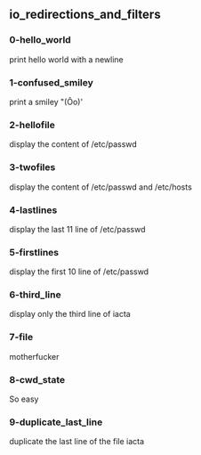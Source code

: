 ## io_redirections_and_filters

### 0-hello_world
print hello world with a newline

### 1-confused_smiley
print a smiley "(Ôo)'

### 2-hellofile
display the content of /etc/passwd

### 3-twofiles
display the content of /etc/passwd and /etc/hosts

### 4-lastlines
display the last 11 line of /etc/passwd

### 5-firstlines
display the first 10 line of /etc/passwd

### 6-third_line
display only the third line of iacta

### 7-file
motherfucker

### 8-cwd_state 
So easy 

### 9-duplicate_last_line 
duplicate the last line of the file iacta

